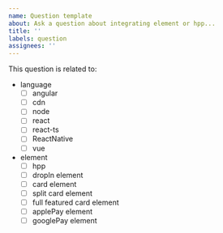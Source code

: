 ```yaml
---
name: Question template
about: Ask a question about integrating element or hpp...
title: ''
labels: question
assignees: ''
---
```


<!-- Add your question here -->

This question is related to:
- language
  - [ ] angular
  - [ ] cdn
  - [ ] node
  - [ ] react
  - [ ] react-ts
  - [ ] ReactNative
  - [ ] vue
  
- element
  - [ ] hpp
  - [ ] dropIn element
  - [ ] card element
  - [ ] split card element
  - [ ] full featured card element
  - [ ] applePay element
  - [ ] googlePay element